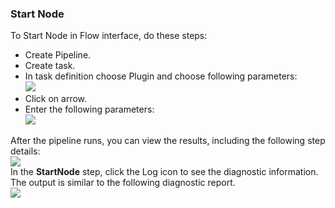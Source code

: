 
### Start Node

To Start Node in Flow interface, do these steps:

 * Create Pipeline.
 * Create task.
 * In task definition choose Plugin and choose following parameters:
   <br /><img src="../../plugins/EC-WebSphere/images/StartNode/PipelinePicker.png" />
 * Click on arrow.
 * Enter the following parameters:
   <br /><img src="../../plugins/EC-WebSphere/images/StartNode/PipelineConfig.png" />

After the pipeline runs, you can view the results, including the following step details:
<br /><img src="../../plugins/EC-WebSphere/images/StartNode/PipelineResult.png" />
<br />In the <b>StartNode</b> step, click the Log icon to see the diagnostic information. The output is similar to the following diagnostic report.
<br /><img src="../../plugins/EC-WebSphere/images/StartNode/PipelineLog.png" />
